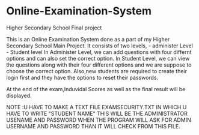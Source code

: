 # Online-Examination-System
Higher Secondary School Final project

This is an Online Examination System done as a part of my Higher Secondary School Main Project.
 It consists of two levels,
     - administer Level 
     - Student level
   In Administer Level, we can add questions with four differnt options and can also set the correct option.
   In Student Level, we can view the questions along with their four different options and we are suppose to choose the correct option.
   Also,new students are required to create their login first and they have the options to reset their passwords.
   
   At the end of the exam,Induvidal Scores as well as the final result will be displayed.
   
   NOTE :U HAVE TO MAKE A TEXT FILE EXAMSECURITY.TXT IN WHICH U HAVE TO WRITE "STUDENT NAME"
         THIS WILL BE THE ADMINISTRATOR USENAME AND PASSWORD WHEN THE PROGRAM WILL ASK FOR ADMIN USERNAME AND PASSWORD THAN IT WILL CHECK FROM THIS FILE.
